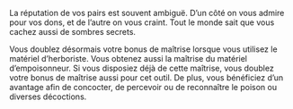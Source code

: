 ﻿---
id: subclass_wise_healer_fr.md#arts-interdits
name: Arts interdits
---
La réputation de vos pairs est souvent ambiguë. D’un côté on vous admire pour vos dons, et de l’autre on vous craint. Tout le monde sait que vous cachez aussi de sombres secrets.

Vous doublez désormais votre bonus de maîtrise lorsque vous utilisez le matériel d’herboriste. Vous obtenez aussi la maîtrise du matériel d’empoisonneur. Si vous disposiez déjà de cette maîtrise, vous doublez votre bonus de maîtrise aussi pour cet outil. De plus, vous bénéficiez d’un avantage afin de concocter, de percevoir ou de reconnaître le poison ou diverses décoctions.

